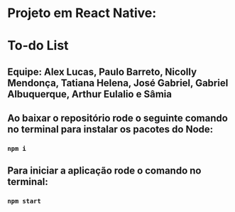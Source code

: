 # Projeto em React Native:
# To-do List
## Equipe: Alex Lucas, Paulo Barreto, Nicolly Mendonça, Tatiana Helena, José Gabriel, Gabriel Albuquerque, Arthur Eulalio e Sâmia

## Ao baixar o repositório rode o seguinte comando no terminal para instalar os pacotes do Node:
### `npm i`

## Para iniciar a aplicação rode o comando no terminal:

### `npm start`
